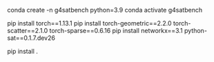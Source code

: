 conda create -n g4satbench python=3.9
conda activate g4satbench

pip install torch==1.13.1
pip install torch-geometric==2.2.0 torch-scatter==2.1.0 torch-sparse==0.6.16
pip install networkx==3.1 python-sat==0.1.7.dev26

pip install .